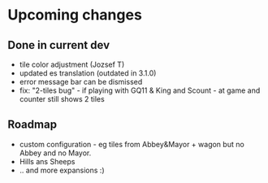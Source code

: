 # Upcoming changes

## Done in current dev

* tile color adjustment (Jozsef T)
* updated es translation (outdated in 3.1.0)
* error message bar can be dismissed
* fix: "2-tiles bug" - if playing with GQ11 & King and Scount - at game and counter still shows 2 tiles


## Roadmap

*  custom configuration - eg tiles from Abbey&Mayor + wagon but  no Abbey and no Mayor.
* Hills ans Sheeps
* .. and more expansions :)